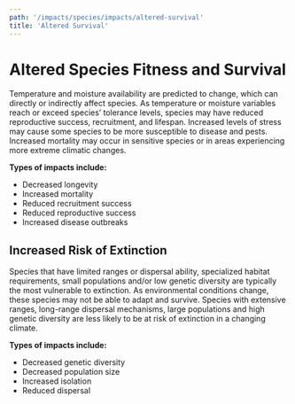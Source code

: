 ```yaml
---
path: '/impacts/species/impacts/altered-survival'
title: 'Altered Survival'
---
```


# Altered Species Fitness and Survival

Temperature and moisture availability are predicted to change, which can directly or indirectly affect species. As temperature or moisture variables reach or exceed species’ tolerance levels, species may have reduced reproductive success, recruitment, and lifespan. Increased levels of stress may cause some species to be more susceptible to disease and pests. Increased mortality may occur in sensitive species or in areas experiencing more extreme climatic changes.

**Types of impacts include:**

- Decreased longevity
- Increased mortality
- Reduced recruitment success
- Reduced reproductive success
- Increased disease outbreaks

## Increased Risk of Extinction

Species that have limited ranges or dispersal ability, specialized habitat requirements, small populations and/or low genetic diversity are typically the most vulnerable to extinction. As environmental conditions change, these species may not be able to adapt and survive. Species with extensive ranges, long-range dispersal mechanisms, large populations and high genetic diversity are less likely to be at risk of extinction in a changing climate.

**Types of impacts include:**

- Decreased genetic diversity
- Decreased population size
- Increased isolation
- Reduced dispersal

